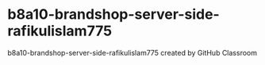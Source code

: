 # b8a10-brandshop-server-side-rafikulislam775
b8a10-brandshop-server-side-rafikulislam775 created by GitHub Classroom
